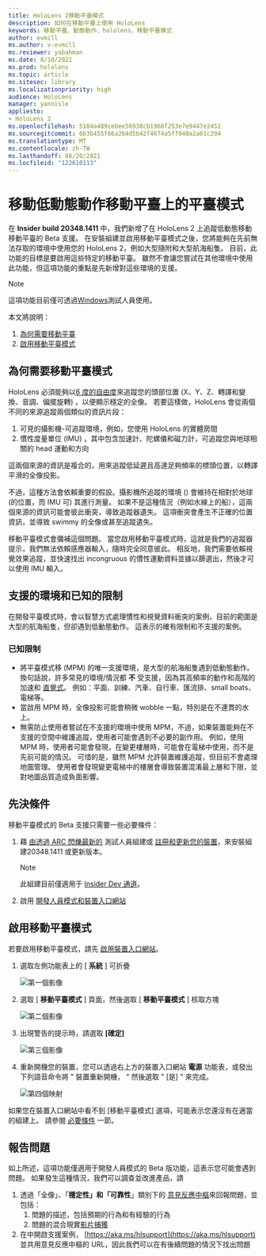 ```yaml
---
title: HoloLens 2移動平臺模式
description: 如何在移動平臺上使用 HoloLens
keywords: 移動平臺、動態動作、hololens、移動平臺模式
author: evmill
ms.author: v-evmill
ms.reviewer: yabahman
ms.date: 8/10/2021
ms.prod: hololens
ms.topic: article
ms.sitesec: library
ms.localizationpriority: high
audience: HoloLens
manager: yannisle
appliesto:
- HoloLens 2
ms.openlocfilehash: 5104a489cebee56938cb1968f253e7e9447e2452
ms.sourcegitcommit: 6b3b455f66a2b4d5b42f4674a5ff940a2a01c294
ms.translationtype: MT
ms.contentlocale: zh-TW
ms.lasthandoff: 08/20/2021
ms.locfileid: "122610113"
---
```

# <a name="moving-platform-mode-on-low-dynamic-motion-moving-platforms"></a>移動低動態動作移動平臺上的平臺模式

在 **Insider build 20348.1411** 中，我們新增了在 HoloLens 2 上追蹤低動態移動移動平臺的 Beta 支援。 在安裝組建並啟用移動平臺模式之後，您將能夠在先前無法存取的環境中使用您的 HoloLens 2，例如大型隨附和大型航海船隻。 目前，此功能的目標是要啟用這些特定的移動平臺。 雖然不會讓您嘗試在其他環境中使用此功能，但這項功能的重點是先新增對這些環境的支援。

> [!NOTE]
> 這項功能目前僅可透過[Windows](hololens-insider.md)測試人員使用。

本文將說明：

1. [為何需要移動平臺](#why-moving-platform-mode-is-necessary)
1. [啟用移動平臺模式](#enabling-moving-platform-mode)

## <a name="why-moving-platform-mode-is-necessary"></a>為何需要移動平臺模式

HoloLens 必須能夠以[6 度的自由度](https://en.wikipedia.org/wiki/Six_degrees_of_freedom)來追蹤您的頭部位置 (X、Y、Z、轉譯和變換、音調、偏擺旋轉) ，以便顯示穩定的全像。 若要這樣做，HoloLens 會從兩個不同的來源追蹤兩個類似的資訊片段：

1. 可見的攝影機-可追蹤環境，例如，您使用 HoloLens 的實體房間
1. 慣性度量單位 (IMU) ，其中包含加速計、陀螺儀和磁力計，可追蹤您與地球相關的 head 運動和方向

這兩個來源的資訊是複合的，用來追蹤低延遲且高達足夠頻率的標頭位置，以轉譯平滑的全像投影。

不過，這種方法會依賴重要的假設。攝影機所追蹤的環境 () 會維持在相對於地球 (的位置，而 IMU 可) 其進行測量。 如果不是這種情況（例如水線上的船），這兩個來源的資訊可能會彼此衝突，導致追蹤器遺失。 這項衝突會產生不正確的位置資訊，並導致 swimmy 的全像或甚至追蹤遺失。

移動平臺模式會彌補這個問題。 當您啟用移動平臺模式時，這就是我們的追蹤器提示，我們無法依賴感應器輸入，隨時完全同意彼此。 相反地，我們需要依賴視覺效果追蹤，並快速找出 incongruous 的慣性運動資料並據以篩選出，然後才可以使用 IMU 輸入。

## <a name="supported-environments-and-known-limitations"></a>支援的環境和已知的限制

在開發平臺模式時，會以智慧方式處理慣性和視覺資料衝突的案例，目前的範圍是大型的航海船隻，但卻遇到低動態動作。 這表示的確有限制和不支援的案例。

### <a name="known-limitations"></a>已知限制

- 將平臺模式移 (MPM) 的唯一支援環境，是大型的航海船隻遇到低動態動作。 換句話說，許多常見的環境/情況都 **不** 受支援，因為其高頻率的動作和高階的加速和 [直覺式](https://en.wikipedia.org/wiki/Jerk_(physics))。 例如：平面、訓練、汽車、自行車、匯流排、small boats、電梯等。
- 當啟用 MPM 時，全像投影可能會稍微 wobble 一點，特別是在不連貫的水上。
- 無需防止使用者嘗試在不支援的環境中使用 MPM，不過，如果裝置能夠在不支援的空間中維護追蹤，使用者可能會遇到不必要的副作用。 例如，使用 MPM 時，使用者可能會發現，在變更樓層時，可能會在電梯中使用，而不是先前可能的情況。 可惜的是，雖然 MPM 允許裝置維護追蹤，但目前不會處理地圖管理。 使用者會發現變更電梯中的樓層會導致裝置混淆最上層和下限，並對地圖品質造成負面影響。

## <a name="prerequisites"></a>先決條件

移動平臺模式的 Beta 支援只需要一些必要條件：

1. 藉 [由透過 ARC 閃爍最新的](hololens-insider.md#ffu-download-and-flash-directions) 測試人員組建或 [註冊和更新您的裝置](hololens-insider.md#start-receiving-insider-builds)，來安裝組建20348.1411 或更新版本。

   > [!NOTE]
   > 此組建目前僅適用于 [Insider Dev 通道](hololens-insider.md#start-receiving-insider-builds)。

2. 啟用 [開發人員模式和裝置入口網站](/mixed-reality/develop/platform-capabilities-and-apis/using-the-windows-device-portal)

## <a name="enabling-moving-platform-mode"></a>啟用移動平臺模式

若要啟用移動平臺模式，請先 [啟用裝置入口網站](/windows/mixed-reality/develop/platform-capabilities-and-apis/using-the-windows-device-portal)。

1. 選取左側功能表上的 [ **系統** ] 可折疊

   ![第一個影像](.\images\moving-platform-1w.png)

2. 選取 [ **移動平臺模式** ] 頁面，然後選取 [ **移動平臺模式** ] 核取方塊

    ![第二個影像](.\images\moving-platform-2z.png)

3. 出現警告的提示時，請選取 **[確定]**

   ![第三個影像](.\images\moving-platform-3w.png)

4. 重新開機您的裝置，您可以透過右上方的裝置入口網站 **電源** 功能表，或發出下列語音命令將 &quot; 裝置重新開機， &quot; 然後選取 &quot; [是] &quot; 來完成。

   ![第四個映射](.\images\moving-platform-4z.png)

如果您在裝置入口網站中看不到 [移動平臺模式] 選項，可能表示您還沒有在適當的組建上。 請參閱 [必要條件](#prerequisites) 一節。

## <a name="reporting-issues"></a>報告問題

如上所述，這項功能僅適用于開發人員模式的 Beta 版功能，這表示您可能會遇到問題。 如果發生這種情況，我們可以調查並改進產品，請

1. 透過「全像」、「**穩定性」和「可靠性**」類別下的 [意見反應中樞](hololens-feedback.md)來回報問題，並包括：
    1. 問題的描述，包括預期的行為和有經驗的行為
    1. 問題的混合現實[影片捕獲](holographic-photos-and-videos.md#capture-a-mixed-reality-video)
2.  在中開啟支援案例， [https://aka.ms/hlsupport](https://aka.ms/hlsupport) 並共用意見反應中樞的 URL，因此我們可以在有後續問題的情況下找出問題